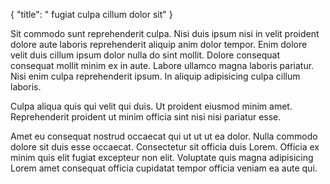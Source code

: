 {
  "title": " fugiat culpa cillum dolor sit"
}

Sit commodo sunt reprehenderit culpa. Nisi duis ipsum nisi in velit proident dolore aute laboris reprehenderit aliquip anim dolor tempor. Enim dolore velit duis cillum ipsum dolor nulla do sint mollit. Dolore consequat consequat mollit minim ex in aute. Labore ullamco magna laboris pariatur. Nisi enim culpa reprehenderit ipsum. In aliquip adipisicing culpa cillum laboris.

Culpa aliqua quis qui velit qui duis. Ut proident eiusmod minim amet. Reprehenderit proident ut minim officia sint nisi nisi pariatur esse.

Amet eu consequat nostrud occaecat qui ut ut ut ea dolor. Nulla commodo dolore sit duis esse occaecat. Consectetur sit officia duis Lorem. Officia ex minim quis elit fugiat excepteur non elit. Voluptate quis magna adipisicing Lorem amet consequat officia cupidatat tempor officia veniam ea aute qui.